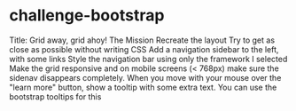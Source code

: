 # challenge-bootstrap

Title: Grid away, grid ahoy!
The Mission
Recreate the layout 
Try to get as close as possible without writing CSS
Add a navigation sidebar to the left, with some  links
Style the navigation bar using only the framework I selected
Make the grid responsive and on mobile screens (< 768px) make sure the sidenav disappears completely.
When you move with your mouse over the "learn more" button, show a tooltip with some extra text. You can use the bootstrap tooltips for this
